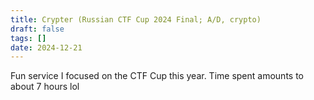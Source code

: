 ```yaml
---
title: Crypter (Russian CTF Cup 2024 Final; A/D, crypto)
draft: false
tags: []
date: 2024-12-21
---
```

Fun service I focused on the CTF Cup this year. Time spent amounts to about 7 hours lol

### 